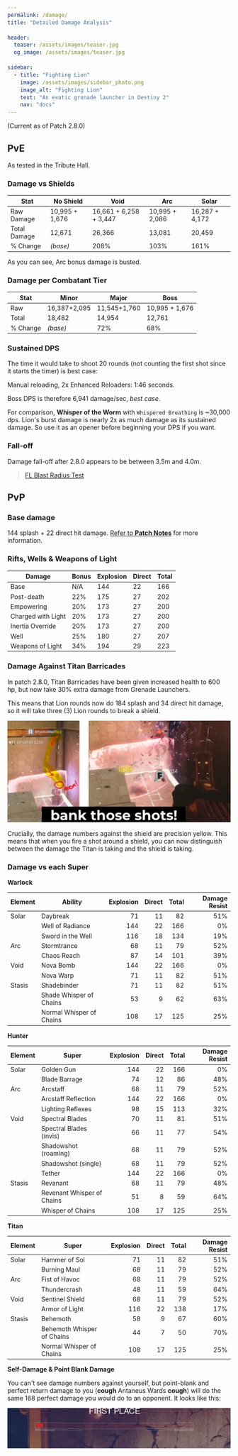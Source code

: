 ```yaml
---
permalink: /damage/
title: "Detailed Damage Analysis"

header:
  teaser: /assets/images/teaser.jpg
  og_image: /assets/images/teaser.jpg

sidebar:
  - title: "Fighting Lion"
    image: /assets/images/sidebar_photo.png
    image_alt: "Fighting Lion"
    text: "An exotic grenade launcher in Destiny 2"
    nav: "docs"
---
```


(Current as of Patch 2.8.0)

## PvE

As tested in the Tribute Hall.

### Damage vs Shields

|Stat       	|No Shield  	| Void        | Arc   	| Solar   	|
|---	        |---	        |---	       |---	|---	|
|Raw Damage	  | 10,995 + 1,676  	| 16,661 + 6,258 + 3,447  	| 10,995 + 2,086  	| 16,287 + 4,172   	|
|Total Damage |12,671   	| 26,366  	| 13,081  	| 20,459   	|
|% Change   	| _(base)_  	| 208%  	| 103%   	| 161%   	|

As you can see, Arc bonus damage is busted.

### Damage per Combatant Tier

| Stat  	| Minor  	| Major  	| Boss   	|
|---	|---	|---	|---	|
| Raw  	| 16,387+2,095   	|11,545+1,760   	| 10,995 + 1,676  	|
| Total  	|18,482   	|14,954   	| 12,761    	|
| % Change  	| _(base)_  	| 72%  	| 68%  	|

### Sustained DPS

The time it would take to shoot 20 rounds (not counting the first shot since it starts the timer) is best case:

Manual reloading, 2x Enhanced Reloaders: 1:46 seconds.

Boss DPS is therefore 6,941 damage/sec, _best case_.

For comparison, **Whisper of the Worm** with `Whispered Breathing` is ~30,000 dps. Lion's burst damage is nearly 2x as much damage as its sustained damage. So use it as an opener before beginning your DPS if you want.

### Fall-off

Damage fall-off after 2.8.0 appears to be between 3.5m and 4.0m.

<blockquote class="imgur-embed-pub" lang="en" data-id="a/qVmdIkF"><a href="//imgur.com/a/qVmdIkF">FL Blast Radius Test</a></blockquote><script async src="//s.imgur.com/min/embed.js" charset="utf-8"></script>


## PvP

### Base damage

144 splash + 22 direct hit damage. [Refer to **Patch Notes**](https://www.fightinglion.club/patch_notes/) for more information.

### Rifts, Wells & Weapons of Light

| Damage             	| Bonus 	| Explosion 	| Direct 	| Total 	|
|--------------------	|-------	|-----------	|--------	|-------	|
| Base               	|   N/A 	|       144 	|     22 	|   166 	|
| Post-death         	|   22% 	|       175 	|     27 	|   202 	|
| Empowering         	|   20% 	|       173 	|     27 	|   200 	|
| Charged with Light 	|   20% 	|       173 	|     27 	|   200 	|
| Inertia Override   	|   20% 	|       173 	|     27 	|   200 	|
| Well               	|   25% 	|       180 	|     27 	|   207 	|
| Weapons of Light   	|   34% 	|       194 	|     29 	|   223 	|


### Damage Against Titan Barricades

In patch 2.8.0, Titan Barricades have been given increased health to 600 hp, but now take 30% extra damage from Grenade Launchers.

This means that Lion rounds now do 184 splash and 34 direct hit damage, so it will take three (3) Lion rounds to break a shield.

![dead barricades](/assets/images/dead_barricade.png)

Crucially, the damage numbers against the shield are precision yellow. This means that when you fire a shot around a shield, you can now distinguish between the damage the Titan is taking and the shield is taking.

### Damage vs each Super

**Warlock**

| Element 	| Ability                  	| Explosion 	| Direct 	| Total 	| Damage Resist 	|
|---------	|--------------------------	|-----------:	|--------:	|-------:	|------------------:	|
| Solar   	| Daybreak                 	| 71        	| 11     	| 82    	| 51%              	|
|         	| Well of Radiance         	| 144       	| 22     	| 166   	| 0%               	|
|         	| Sword in the Well        	| 116       	| 18     	| 134   	| 19%              	|
| Arc     	| Stormtrance              	| 68        	| 11     	| 79    	| 52%              	|
|         	| Chaos Reach              	| 87        	| 14     	| 101   	| 39%              	|
| Void    	| Nova Bomb                	| 144       	| 22     	| 166   	| 0%               	|
|         	| Nova Warp                	| 71        	| 11     	| 82    	| 51%              	|
| Stasis  	| Shadebinder              	| 71        	| 11     	| 82    	| 51%              	|
|         	| Shade Whisper of Chains  	| 53        	| 9      	| 62    	| 63%              	|
|         	| Normal Whisper of Chains 	| 108       	| 17     	| 125   	| 25%              	|

**Hunter**

| Element 	| Super                      	| Explosion 	| Direct 	| Total 	| Damage Resist  	|
|---------	|----------------------------	|----------:	|-------:	|------:	|----------:	|
| Solar   	| Golden Gun                 	|       144 	|     22 	|   166 	|        0% 	|
|         	| Blade Barrage              	|        74 	|     12 	|    86 	|       48% 	|
| Arc     	| Arcstaff                   	|        68 	|     11 	|    79 	|       52% 	|
|         	| Arcstaff Reflection        	|       144 	|     22 	|   166 	|        0% 	|
|         	| Lighting Reflexes          	|        98 	|     15 	|   113 	|       32% 	|
| Void    	| Spectral Blades            	|        70 	|     11 	|    81 	|       51% 	|
|         	| Spectral Blades (invis)    	|        66 	|     11 	|    77 	|       54% 	|
|         	| Shadowshot (roaming)       	|        68 	|     11 	|    79 	|       52% 	|
|         	| Shadowshot (single)        	|        68 	|     11 	|    79 	|       52% 	|
|         	| Tether                     	|       144 	|     22 	|   166 	|        0% 	|
| Stasis  	| Revanant                   	|        68 	|     11 	|    79 	|       48% 	|
|         	| Revenant Whisper of Chains 	|        51 	|      8 	|    59 	|       64% 	|
|         	| Whisper of Chains          	|       108 	|     17 	|   125 	|       25% 	|

**Titan**

| Element 	| Super                      	| Explosion 	| Direct 	| Total 	| Damage Resist  	|
|---------	|----------------------------	|----------:	|-------:	|------:	|----------:	|
| Solar   	| Hammer of Sol              	|        71 	|     11 	|    82 	|       51% 	|
|         	| Burning Maul               	|        68 	|     11 	|    79 	|       52% 	|
| Arc     	| Fist of Havoc              	|        68 	|     11 	|    79 	|       52% 	|
|         	| Thundercrash               	|        48 	|     11 	|    59 	|       64% 	|
| Void    	| Sentinel Shield            	|        68 	|     11 	|    79 	|       52% 	|
|         	| Armor of Light             	|       116 	|     22 	|   138 	|       17% 	|
| Stasis  	| Behemoth                   	|        58 	|      9 	|    67 	|       60% 	|
|         	| Behemoth Whisper of Chains 	|        44 	|      7 	|    50 	|       70% 	|
|         	| Normal Whisper of Chains   	|       108 	|     17 	|   125 	|       25% 	|


**Self-Damage & Point Blank Damage**

You can't see damage numbers against yourself, but point-blank and perfect return damage to you (**cough** Antaneus Wards **cough**) will do the same 168 perfect damage you would do to an opponent. It looks like this:

![self-damage](/assets/images/self_damage.png)
